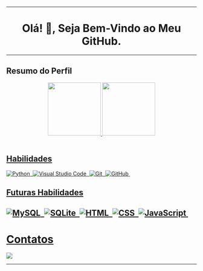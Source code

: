 
---

<h1 align="center"> Olá! 👋, Seja Bem-Vindo ao Meu GitHub. </h1>

---

## Resumo do Perfil


<div align="center">
  <a href="https://github.com/MayconCoutinho">
  <img height="140em" src="https://github-readme-stats.vercel.app/api?username=MayconCoutinho&show_icons=true&theme=vision-friendly-dark&include_all_commits=true&count_private=true"/>
  <img height="140em" src="https://github-readme-stats.vercel.app/api/top-langs/?username=MayconCoutinho&layout=compact&langs_count=7&theme=vision-friendly-dark"/>

 
    
</div>
    
  
<div style="display: inline_block"><br>

## Habilidades
  


  
![Python](https://img.shields.io/badge/-Python-424242?style=for-the-badge&logo=Python)&nbsp;
![Visual Studio Code](https://img.shields.io/badge/-Visual%20Studio%20Code-424242?style=for-the-badge&logo=visual-studio-code&logoColor=007ACC)&nbsp;
![Git](https://img.shields.io/badge/-Git-424242?style=for-the-badge&logo=git)&nbsp;
![GitHub](https://img.shields.io/badge/-GitHub-424242?style=for-the-badge&logo=github)&nbsp;
  
## Futuras Habilidades
  
![MySQL](https://img.shields.io/badge/-MySQL-424242?style=for-the-badge&logo=MySQL)&nbsp;
![SQLite](https://img.shields.io/badge/-SQLite-424242?style=for-the-badge&logo=sqlite)&nbsp;
![HTML](https://img.shields.io/badge/-HTML-424242?style=for-the-badge&logo=HTML5)&nbsp;
![CSS](https://img.shields.io/badge/-CSS-424242?style=for-the-badge&logo=CSS3&logoColor=1572B6)&nbsp;
![JavaScript](https://img.shields.io/badge/-JavaScript-424242?style=for-the-badge&logo=javascript)&nbsp;
---
# Contatos
  

<div> 

<a href="https://www.linkedin.com/in/maycon-coutinho/"><img src="https://img.shields.io/badge/LinkedIn-0077B5?style=for-the-badge&logo=linkedin&logoColor=white"></a>

---
